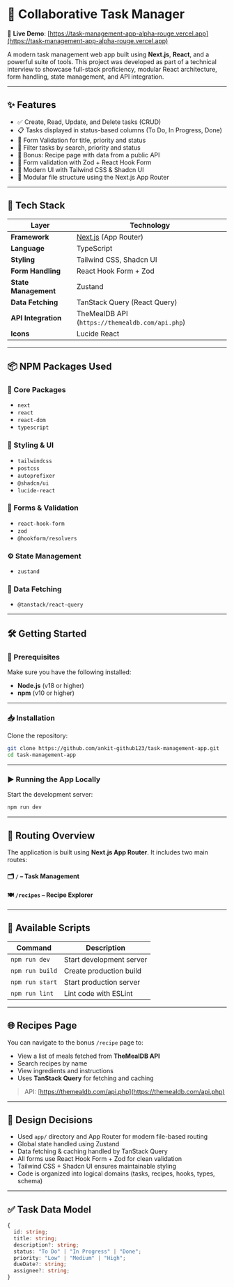 # 🧩 Collaborative Task Manager

🔗 **Live Demo**: [https://task-management-app-alpha-rouge.vercel.app](https://task-management-app-alpha-rouge.vercel.app)

A modern task management web app built using **Next.js**, **React**, and a powerful suite of tools. This project was developed as part of a technical interview to showcase full-stack proficiency, modular React architecture, form handling, state management, and API integration.

---

## ✨ Features

- ✅ Create, Read, Update, and Delete tasks (CRUD)
- 📋 Tasks displayed in status-based columns (To Do, In Progress, Done)
- 🔄 Form Validation for title, priority and status
- 🎯 Filter tasks by search, priority and status
- 🧾 Bonus: Recipe page with data from a public API
- 🧪 Form validation with Zod + React Hook Form
- 🎨 Modern UI with Tailwind CSS & Shadcn UI
- 🧩 Modular file structure using the Next.js App Router

---

## 🚀 Tech Stack

| Layer                | Technology                                      |
| -------------------- | ----------------------------------------------- |
| **Framework**        | [Next.js](https://nextjs.org/) (App Router)     |
| **Language**         | TypeScript                                      |
| **Styling**          | Tailwind CSS, Shadcn UI                         |
| **Form Handling**    | React Hook Form + Zod                           |
| **State Management** | Zustand                                         |
| **Data Fetching**    | TanStack Query (React Query)                    |
| **API Integration**  | TheMealDB API (`https://themealdb.com/api.php`) |
| **Icons**            | Lucide React                                    |

---

## 📦 NPM Packages Used

### 🧱 Core Packages

- `next`
- `react`
- `react-dom`
- `typescript`

### 🎨 Styling & UI

- `tailwindcss`
- `postcss`
- `autoprefixer`
- `@shadcn/ui`
- `lucide-react`

### 🧪 Forms & Validation

- `react-hook-form`
- `zod`
- `@hookform/resolvers`

### ⚙️ State Management

- `zustand`

### 🔄 Data Fetching

- `@tanstack/react-query`

---

## 🛠️ Getting Started

### 📌 Prerequisites

Make sure you have the following installed:

- **Node.js** (v18 or higher)
- **npm** (v10 or higher)

---

### 📥 Installation

Clone the repository:

```bash
git clone https://github.com/ankit-github123/task-management-app.git
cd task-management-app
```

---

### ▶️ Running the App Locally

Start the development server:

```bash
npm run dev
```

---

## 📂 Routing Overview

The application is built using **Next.js App Router**. It includes two main routes:

#### 🗂 `/` – Task Management

#### 🍽 `/recipes` – Recipe Explorer

---

## 🧪 Available Scripts

| Command         | Description              |
| --------------- | ------------------------ |
| `npm run dev`   | Start development server |
| `npm run build` | Create production build  |
| `npm run start` | Start production server  |
| `npm run lint`  | Lint code with ESLint    |

---

## 🌐 Recipes Page

You can navigate to the bonus `/recipe` page to:

- View a list of meals fetched from **TheMealDB API**
- Search recipes by name
- View ingredients and instructions
- Uses **TanStack Query** for fetching and caching

> API: [https://themealdb.com/api.php](https://themealdb.com/api.php)

---

## 🧠 Design Decisions

- Used `app/` directory and App Router for modern file-based routing
- Global state handled using Zustand
- Data fetching & caching handled by TanStack Query
- All forms use React Hook Form + Zod for clean validation
- Tailwind CSS + Shadcn UI ensures maintainable styling
- Code is organized into logical domains (tasks, recipes, hooks, types, schema)

---

## ✅ Task Data Model

```ts
{
  id: string;
  title: string;
  description?: string;
  status: "To Do" | "In Progress" | "Done";
  priority: "Low" | "Medium" | "High";
  dueDate?: string;
  assignee?: string;
}
```
